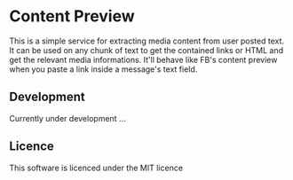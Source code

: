 # Content Preview

This is a simple service for extracting media content from user posted text.
It can be used on any chunk of text to get the contained links or HTML and get the relevant media informations.
It'll behave like FB's content preview when you paste a link inside a message's text field.

## Development

Currently under development ...

## Licence

This software is licenced under the MIT licence